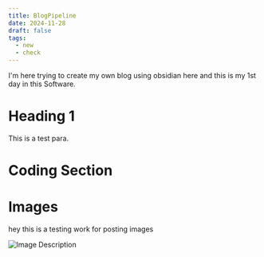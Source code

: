 ```yaml
---
title: BlogPipeline
date: 2024-11-28
draft: false
tags:
  - new
  - check
---
```



I'm here trying to create my own blog using obsidian here and this is my 1st day in this Software.

# Heading 1
This is a test para.

# Coding Section


# Images

hey this is a testing work for posting images 

![Image Description](/media/Pasted%20image%2020241129220827.png)